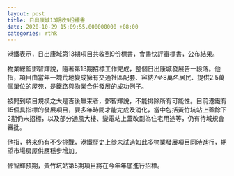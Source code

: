 ```yaml
---
layout: post
title: 日出康城13期收9份標書
date: 2020-10-29 15:09:55.000000000 +08:00
categories: rthk
---
```


港鐵表示，日出康城第13期項目共收到9份標書，會盡快評審標書，公布結果。

物業總監鄧智輝說，隨著第13期招標工作完成，整個日出康城發展告一段落。他指，項目由當年一塊荒地變成擁有交通社區配套、容納7至8萬名居民、提供2.5萬個單位的屋苑，是鐵路與物業合併發展的成功例子。

被問到項目規模之大是否後無來者，鄧智輝說，不能排除所有可能性。目前港鐵有15個具指標的發展項目，要多年時間才能完成及消化，當中包括黃竹坑站上蓋餘下2期仍未招標，以及部分通風大樓、變電站上蓋改劃為住宅用途等，仍有待城規會審批。

他指，將來仍有不少挑戰，港鐵歷史上從未試過如此多物業發展項目同時進行，期望市場房屋供應穩步增加。

鄧智輝預期，黃竹坑站第5期項目將在今年年底進行招標。
